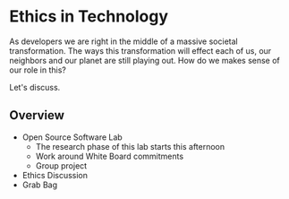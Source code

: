 # Ethics in Technology

As developers we are right in the middle of a massive societal transformation. The ways this transformation will effect each of us, our neighbors and our planet are still playing out. How do we makes sense of our role in this?

Let's discuss.

## Overview

- Open Source Software Lab
  - The research phase of this lab starts this afternoon
  - Work around White Board commitments
  - Group project
- Ethics Discussion
- Grab Bag